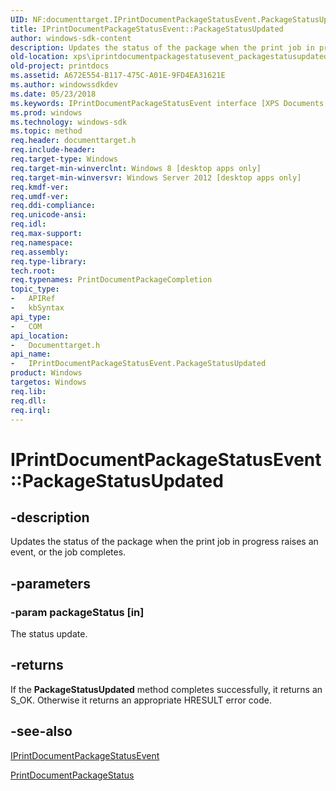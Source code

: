 ```yaml
---
UID: NF:documenttarget.IPrintDocumentPackageStatusEvent.PackageStatusUpdated
title: IPrintDocumentPackageStatusEvent::PackageStatusUpdated
author: windows-sdk-content
description: Updates the status of the package when the print job in progress raises an event, or the job completes.
old-location: xps\iprintdocumentpackagestatusevent_packagestatusupdated.htm
old-project: printdocs
ms.assetid: A672E554-B117-475C-A01E-9FD4EA31621E
ms.author: windowssdkdev
ms.date: 05/23/2018
ms.keywords: IPrintDocumentPackageStatusEvent interface [XPS Documents and Packaging],PackageStatusUpdated method, IPrintDocumentPackageStatusEvent.PackageStatusUpdated, IPrintDocumentPackageStatusEvent::PackageStatusUpdated, PackageStatusUpdated, PackageStatusUpdated method [XPS Documents and Packaging], PackageStatusUpdated method [XPS Documents and Packaging],IPrintDocumentPackageStatusEvent interface, documenttarget/IPrintDocumentPackageStatusEvent::PackageStatusUpdated, xps.iprintdocumentpackagestatusevent_packagestatusupdated
ms.prod: windows
ms.technology: windows-sdk
ms.topic: method
req.header: documenttarget.h
req.include-header: 
req.target-type: Windows
req.target-min-winverclnt: Windows 8 [desktop apps only]
req.target-min-winversvr: Windows Server 2012 [desktop apps only]
req.kmdf-ver: 
req.umdf-ver: 
req.ddi-compliance: 
req.unicode-ansi: 
req.idl: 
req.max-support: 
req.namespace: 
req.assembly: 
req.type-library: 
tech.root: 
req.typenames: PrintDocumentPackageCompletion
topic_type:
-	APIRef
-	kbSyntax
api_type:
-	COM
api_location:
-	Documenttarget.h
api_name:
-	IPrintDocumentPackageStatusEvent.PackageStatusUpdated
product: Windows
targetos: Windows
req.lib: 
req.dll: 
req.irql: 
---
```


# IPrintDocumentPackageStatusEvent::PackageStatusUpdated


## -description


Updates the status of the package when the  print job in progress raises an event, or the job completes.


## -parameters




### -param packageStatus [in]

The status update.


## -returns



If the <b>PackageStatusUpdated</b> method completes successfully, it returns an S_OK. Otherwise it returns an appropriate HRESULT  error code.




## -see-also




<a href="https://msdn.microsoft.com/A2178E6A-04AD-4024-A083-5C76A5F60743">IPrintDocumentPackageStatusEvent</a>



<a href="https://msdn.microsoft.com/A499CB8D-B2E3-4343-A9AF-079C75EF1441">PrintDocumentPackageStatus</a>
 

 

